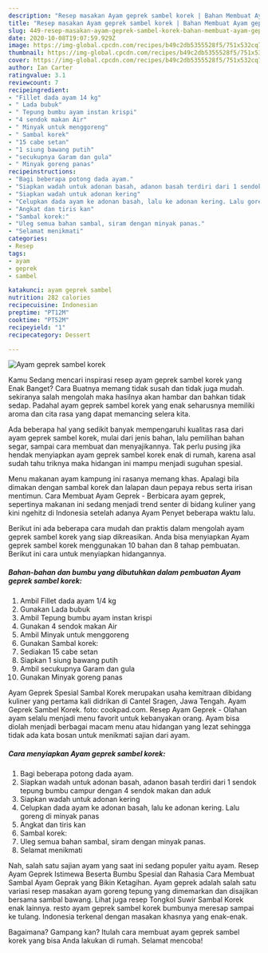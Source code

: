 ```yaml
---
description: "Resep masakan Ayam geprek sambel korek | Bahan Membuat Ayam geprek sambel korek Yang Enak Dan Lezat"
title: "Resep masakan Ayam geprek sambel korek | Bahan Membuat Ayam geprek sambel korek Yang Enak Dan Lezat"
slug: 449-resep-masakan-ayam-geprek-sambel-korek-bahan-membuat-ayam-geprek-sambel-korek-yang-enak-dan-lezat
date: 2020-10-08T19:07:59.929Z
image: https://img-global.cpcdn.com/recipes/b49c2db5355528f5/751x532cq70/ayam-geprek-sambel-korek-foto-resep-utama.jpg
thumbnail: https://img-global.cpcdn.com/recipes/b49c2db5355528f5/751x532cq70/ayam-geprek-sambel-korek-foto-resep-utama.jpg
cover: https://img-global.cpcdn.com/recipes/b49c2db5355528f5/751x532cq70/ayam-geprek-sambel-korek-foto-resep-utama.jpg
author: Ian Carter
ratingvalue: 3.1
reviewcount: 7
recipeingredient:
- "Fillet dada ayam 14 kg"
- " Lada bubuk"
- " Tepung bumbu ayam instan krispi"
- "4 sendok makan Air"
- " Minyak untuk menggoreng"
- " Sambal korek"
- "15 cabe setan"
- "1 siung bawang putih"
- "secukupnya Garam dan gula"
- " Minyak goreng panas"
recipeinstructions:
- "Bagi beberapa potong dada ayam."
- "Siapkan wadah untuk adonan basah, adanon basah terdiri dari 1 sendok tepung bumbu campur dengan 4 sendok makan dan aduk"
- "Siapkan wadah untuk adonan kering"
- "Celupkan dada ayam ke adonan basah, lalu ke adonan kering. Lalu goreng di minyak panas"
- "Angkat dan tiris kan"
- "Sambal korek:"
- "Uleg semua bahan sambal, siram dengan minyak panas."
- "Selamat menikmati"
categories:
- Resep
tags:
- ayam
- geprek
- sambel

katakunci: ayam geprek sambel 
nutrition: 282 calories
recipecuisine: Indonesian
preptime: "PT12M"
cooktime: "PT52M"
recipeyield: "1"
recipecategory: Dessert

---
```



![Ayam geprek sambel korek](https://img-global.cpcdn.com/recipes/b49c2db5355528f5/751x532cq70/ayam-geprek-sambel-korek-foto-resep-utama.jpg)

Kamu Sedang mencari inspirasi resep ayam geprek sambel korek yang Enak Banget? Cara Buatnya memang tidak susah dan tidak juga mudah. sekiranya salah mengolah maka hasilnya akan hambar dan bahkan tidak sedap. Padahal ayam geprek sambel korek yang enak seharusnya memiliki aroma dan cita rasa yang dapat memancing selera kita.

Ada beberapa hal yang sedikit banyak mempengaruhi kualitas rasa dari ayam geprek sambel korek, mulai dari jenis bahan, lalu pemilihan bahan segar, sampai cara membuat dan menyajikannya. Tak perlu pusing jika hendak menyiapkan ayam geprek sambel korek enak di rumah, karena asal sudah tahu triknya maka hidangan ini mampu menjadi suguhan spesial.

Menu makanan ayam kampung ini rasanya memang khas. Apalagi bila dimakan dengan sambal korek dan lalapan daun pepaya rebus serta irisan mentimun. Cara Membuat Ayam Geprek - Berbicara ayam geprek, sepertinya makanan ini sedang menjadi trend senter di bidang kuliner yang kini ngehitz di Indonesia setelah adanya Ayam Penyet beberapa waktu lalu.


Berikut ini ada beberapa cara mudah dan praktis dalam mengolah ayam geprek sambel korek yang siap dikreasikan. Anda bisa menyiapkan Ayam geprek sambel korek menggunakan 10 bahan dan 8 tahap pembuatan. Berikut ini cara untuk menyiapkan hidangannya.

<!--inarticleads1-->

##### Bahan-bahan dan bumbu yang dibutuhkan dalam pembuatan Ayam geprek sambel korek:

1. Ambil Fillet dada ayam 1/4 kg
1. Gunakan  Lada bubuk
1. Ambil  Tepung bumbu ayam instan krispi
1. Gunakan 4 sendok makan Air
1. Ambil  Minyak untuk menggoreng
1. Gunakan  Sambal korek:
1. Sediakan 15 cabe setan
1. Siapkan 1 siung bawang putih
1. Ambil secukupnya Garam dan gula
1. Gunakan  Minyak goreng panas


Ayam Geprek Spesial Sambal Korek merupakan usaha kemitraan dibidang kuliner yang pertama kali didrikan di Cantel Sragen, Jawa Tengah. Ayam Geprek Sambel Korek. foto: cookpad.com. Resep Ayam Geprek - Olahan ayam selalu menjadi menu favorit untuk kebanyakan orang. Ayam bisa diolah menjadi berbagai macam menu atau hidangan yang lezat sehingga tidak ada kata bosan untuk menikmati sajian dari ayam. 

<!--inarticleads2-->

##### Cara menyiapkan Ayam geprek sambel korek:

1. Bagi beberapa potong dada ayam.
1. Siapkan wadah untuk adonan basah, adanon basah terdiri dari 1 sendok tepung bumbu campur dengan 4 sendok makan dan aduk
1. Siapkan wadah untuk adonan kering
1. Celupkan dada ayam ke adonan basah, lalu ke adonan kering. Lalu goreng di minyak panas
1. Angkat dan tiris kan
1. Sambal korek:
1. Uleg semua bahan sambal, siram dengan minyak panas.
1. Selamat menikmati


Nah, salah satu sajian ayam yang saat ini sedang populer yaitu ayam. Resep Ayam Geprek Istimewa Beserta Bumbu Spesial dan Rahasia Cara Membuat Sambal Ayam Geprak yang Bikin Ketagihan. Ayam geprek adalah salah satu variasi resep masakan ayam goreng tepung yang dimemarkan dan disajikan bersama sambal bawang. Lihat juga resep Tongkol Suwir Sambal Korek enak lainnya. resto ayam geprek sambel korek bumbunya meresap sampai ke tulang. Indonesia terkenal dengan masakan khasnya yang enak-enak. 

Bagaimana? Gampang kan? Itulah cara membuat ayam geprek sambel korek yang bisa Anda lakukan di rumah. Selamat mencoba!
